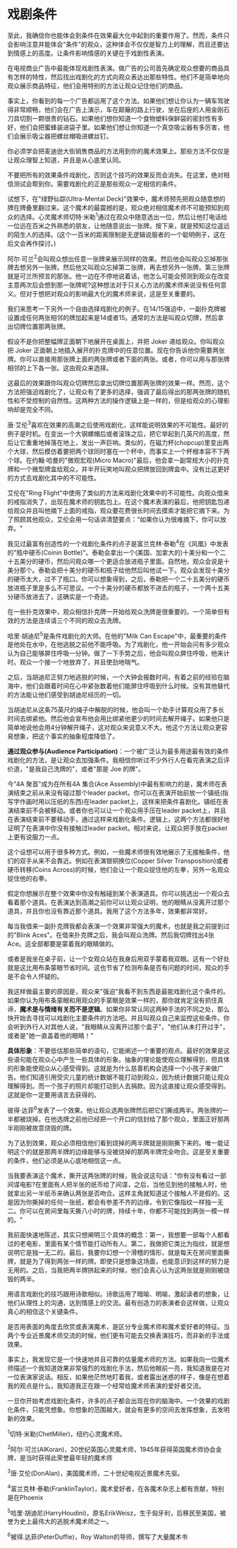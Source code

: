 # 戏剧条件

至此，我确信你也能体会到条件在效果最大化中起到的重要作用了。然而，条件只会影响注意并能体会"条件"的观众，这种体会不仅仅是智力上的理解，而且还要达到情感上的高度。让条件影响情感的关键在于戏剧性表演。

在电视商业广告中最能体现戏剧性表演。做广告的公司首先确定观众想要的商品具有怎样的特性，然后找出戏剧化的方式向观众表达出那些特性。他们不是简单地向观众展示商品特征，他们会用特别的方法让观众记住他们的商品。

事实上，你看到的每一个广告都运用了这个方法。如果他们想让你认为一辆车驾驶得非常顺畅，他们会在广告上演示，车在颠簸的路上行驶，坐在后座的人用金刚石刀具切割一颗很贵的钻石。如果他们想你知道一个食物塑料保鲜袋的密封性有多好，他们会把蜜蜂装进袋子里。如果他们想让你知道一个真空吸尘器有多厉害，他们会展示吸尘器把螺丝帽吸进螺丝钉。

你必须学会把麦迪逊大街销售商品的方法用到你的魔术效果上。那些方法不仅仅是让观众理智上知道，并且是从心底里认同。

不要把所有的效果条件戏剧化，否则这个技巧的效果反而会消失。在这里，绝对相信测试会帮到你。需要戏剧化的正是那些观众一定相信的条件。

试想下，在"绿野仙踪(Ultra-Mental Deck)"效果中，魔术师预先把观众随意想的牌在牌叠里翻过来。这个魔术的最震撼的是，观众绝对相信魔术师不可能预知到观众的选择。心灵魔术师切特·米勒<sup>1</sup>通过在观众中随意选出一位，然后让他打电话给一位远在百米之外熟悉的朋友，让他随意说出一张牌。按下来，就是预知这位遥远的陌生人的选择。(这个一百米的距离限制是无逻辑说服者的一个聪明例子，这在后文会再作探讨。)

阿尔·可兰<sup>2</sup>会叫观众想出任意一张牌来展示同样的效果。然后他会叫观众忘掉那张牌去想另外一张牌。然后他又叫观众忘掉第二张牌，再去想另外一张牌。第三张牌就是可兰所预言的那张。他一边在不停地说着话，他怎么可能会预测到观众在改变主意两次后会想到那一张牌呢?这种想法对于只关心方法的魔术师来说没有任何意义。但对于想把对观众的影响最大化的魔术师来说，这是至关重要的。

我们来思考一下另外一个自由选择戏剧化的例子。在14/15强迫中，一副扑克牌被设置成任何两张相邻的牌加起来是14或者15。通常的方法是叫观众切牌，然后拿出切牌位置那两张牌。

假设不是你把整幅牌正面朝下地展开在桌面上，并把 Joker 递给观众。你叫观众把 Joker 正面朝上地插入展开的扑克牌中的任意位置。现在你告诉他你需要两张牌。你可以直接用那张牌上面的两张牌或者下面的两张。或者，你可以用与那张牌相邻的上下各一张。这由观众来选择。

这最后的效果跟你叫观众切牌然后拿出切牌位置那两张牌的效果一样。然而，这个方法把强迫戏剧化了，让观众有了更多的选择，强调了最后得出的那两张牌的随机性和不受控制的自然性。这两种方法的操作逻辑上是一样的，但是给观众的心理影响却是完全不同。

唐·艾伦<sup>3</sup>喜欢在效果的高潮之后使用戏剧化，这样能说明效果的不可能性。最好的例子是时机。在变出一个大钢螺帽后或者滚珠之后，把它举起到几英尺的高度，然后让它重重地掉落在地上，发出一声巨响。类似的，在磁力杯(chopcup)里变出两个大球，然后模仿着要把两个球同时塞在一个杯中，而事实上一个杯根本容不下两个球。在约翰·哈曼的"微观宏观(Micro Macro)"最后，他会拿一副常规大小的扑克牌和一个微型牌盒给观众，并半开玩笑地叫观众把牌放回到牌盒中。没有比这更好的方式去戏剧化其中的不可能性。

艾伦在"Ring Flight"中使用了类似的方法来戏剧化效果中的不可能性。向观众借来的戒指消失了，出现在魔术师的钥匙包上。在这个魔术表演的最后，他把钥匙包递给观众并且叫他摘下上面的戒指，观众要花费很长时间去摸索才能把它摘下来。为了照顾其他观众，艾伦会用一句话讲清楚要点："如果你认为很难摘下，你可以放弃。"

我见过最富有创造性的一个戏剧化条件的点子是富兰克林·泰勒<sup>4</sup>在《风凰》中发表的"瓶中硬币(Coinin Bottle)"。泰勒会拿出一个(美国、加拿大的)十美分和一个二十五美分的硬币，然后问观众哪一个更适合放进瓶子里面。自然地，观众会说是十美分那个。泰勒会把十美分的硬币和瓶子给他然后叫他试一下。观众会发现十美分的硬币太大，过不了瓶口。你可以想象得到，之后，泰勒把一个二十五美分的硬币放进瓶子里是多么不可思议。一个十美分的硬币都放不进去的瓶子，一个两十五美分硬币放进去了，这确实是一个奇迹。

在一些扑克效果中，观众相信扑克牌一开始给观众洗牌是很重要的。一个简单但有效的方法是连续请三个不同的观众去洗牌。

哈里·胡迪尼<sup>5</sup>是条件戏剧化的大师。在他的"Milk Can Escape"中，最重要的条件是他处在水中，在他逃脱之前他不能呼吸。为了戏剧化，他一开始会问有多少观众认为自己能够屏住呼吸一分钟。做了一下手势之后，他会叫观众屏住呼吸，他来计时。观众一个接一个地放弃了，并且使劲地喘气。

之后，当胡迪尼正努力地逃脱的时候，一个大钟会报数时间，有着之前的经验在脑海中，他们会跟着时间在心中紧张数着他们能屏住呼吸到什么时候。没有其他替代的方法能让他们感受到胡迪尼经历的一切。

当胡迪尼从这条75英尺的绳子中解脱的时候，他会叫一个助手计算观众用了多长时间去绑紧他。然后他会宣布他会用比绑紧他更少的时间去解开绳子。如果他只是简单地说他会用4分钟解开绳子，这对观众来说意义不大。他这个方法让观众更容易想象，把这个事实的抽象程度降低了。

**通过观众参与(Audience Participation)**：一个被广泛认为最多用途最有效的条件戏剧化的方法，是让观众去加强条件。我相信你听过不少外行人在看完表演之后评价道，"是我自己洗牌的"，或者"那是 Joe 的牌"。

今"4A 聚首"成为在所有4A 集合(Ace Assembly)中最有影响力的是，魔术师在表演结束之前从来没有碰过那个leader packet。你可以在表演开始前放一个镇纸(指写字作画时用以压纸的东西)在leader packet上，这样来把条件喜剧化。镇纸在表演结束前不会被移动。或者你也可以让一个观众用手压在leader packet上，并且在表演结束前不要移动手，通过这样来戏剧化条件。逻辑上，这两个方法都很好地证明了在表演中你没有接触过leader packet。相对来说，让观众把手放在packet上更有说服力一点。

这个设想可以用于很多种方式。例如，一些魔术师很有效地展示了无接触条件，他们的双手从来不会靠近。例如在表演银铜换位(Copper Silver Transposition)或者硬币转移(Coins Across)的时候，他们会让一个观众捉住他的左拳，另外一名观众捉住他的右拳。

假定你想展示在整个效果中你没有触碰到某个表演道具。你可以挑选出一个观众去看着那个道具。在表演达到高潮之前你可以让观众证明，他的眼睛从没离开过那个道具，并且你也没有靠近那个道具。我用了这个方法多年，效果都非常好。

每当我借来一副扑克牌我都会表演一个效果非常强大的魔术，也就是我之前提到过的"Blink Aces"。在借来扑克牌之后，我会叫观众洗牌。然后我切牌找出4张Ace。这全部都要是蒙着我的眼睛做的。

或者是我坐在桌子前，让一个女观众站在我身后用双手蒙着我双眼。这有一个好处就是这比用布条蒙眼节省时间。这也节省了检测布条是否有问题的时间，观众的手是不会令人怀疑的。

我这样做最主要的原因是，观众来"强迫"我看不到东西是最能戏剧化这个条件的。如果你认为用布条蒙眼和用观众的手蒙眼是效果一样的，那你就肯定没有抓住真谛，**魔术是与情绪有关而不是逻辑**。如果你非常认同这两种手法的不同之处，那么快开始去寻找可以戏剧化主要条件的方法吧。并且叫观众自己来监控这些条件。你会听到外行人对其他人说，"我眼睛从没离开过那个盒子"，"他们从未打开过手"，或者是"她一直盖着他的眼睛！"

**具体形象**：不要低估那些简单的语句，它能阐述一个重要的观点。最好的效果是这些语句能在观众心中产生一些具体的形象。抽象的理论能使观众理解得到，但具体的形象能使观众从心感受得到。这就是为什么慈善机构会选择一个小孩子来做广告。他们知道引用受灾儿童的统计数据不能打动到观众，因为统计数据只能让观众理解得到。而一个孩子的照片却能打动到人去捐款。因为这直接让观众感受得到。这就是你一定要用语言去获得的。

彼得·达菲<sup>6</sup>发表了一个效果。他让观众选两张牌然后把它们撕成两半。两张牌的一半都被烧掉。在他选牌之前他已经把一个开口的信封给了那个观众，里面正好那两半刚刚被故意烧毁的牌。

为了达到效果，观众必须相信他们看到烧掉的两半牌就是刚刚撕下来的。唯一能证明这个的就是那两半牌的边缘能够与没被烧掉的那两半牌完全吻合。这是至关重要的条件，他们必须是从心底地相信这一点。

当我要表演这个魔术，撕开这两张牌的时候，我会说这句话："你有没有看过一部间谍电影?在里面有人把半张的纸币给了间谍，之后，当他见到他的接触人时，他就拿出另一半纸币来确认两张是否吻合。这样主角就知道这个接触人不是假的。这是因为你撕掉的任何一张纸，都会有参差不齐的边缘，令到它像指纹一样独一无二。你可以在房间里每天撕八小时的牌，持续十年，你都不可能找到两张一模一样的。"

我前面快速地陈述，其实只想阐明三个具体的概念：第一，我想要一部每个人都看过的老电影，里面有某个情节能打动所有人。第二，我做把它类比为指纹，就是想说明它是独一无二的。最后，我要你幻想一个滑稽的情形，就是每天在房间里面撕牌，就是为了得到两张一样的牌。即使只是想象这场面，也能意识到这样的努力是无用的。之后，当我把两半牌拼起来的时候，他们会真心认为这两张就是刚刚被烧毁的两半。

用语言戏剧化的技巧跟用诗歌相似。诗歌运用了暗喻、明喻，激起读者的想象，让他们从理性上的沟通，达到情感上的交流。最有创造力的表演者会这样做，让观众真心的相信这个关键条件。

是否用表面的角度去欣赏或表演魔术，是区分专业魔术师和魔术爱好者的特征。当两个专业近景魔术师交流的时候，他们更有可能去交换表演技巧，而非新的手法或效果。

事实上，我发现它是一个快速地并且可靠的估量魔术师的方法。如果我向一位魔术师描述一个我知道效果非常强烈的戏剧化手法，然后他眼前一亮，我知道我是在对一位表演家说话。相反，如果他茫然地盯着我，或者露出迷惑的样子，像是在想着我的观点是什么，我知道我正在跟一个经常给魔术师表演的爱好者交流。

一旦你开始考虑戏剧化条件，许多的点子都会出现在你的脑海中。一个效果的戏剧化条件，只能凭想象。你想象的范围越大，就会有更多的空间去发挥想象，去发明新的效果。

<sup>1</sup>切特·米勒(ChetMiller)，纽约心灵魔术师。

<sup>2</sup>阿尔·可兰(AlKoran)，20世纪英国心灵魔术师，1945年获得英国魔术师协会金牌，是当时获得此荣誉最年轻的魔术师

<sup>3</sup>唐·艾伦(DonAlan)，美国魔术师，二十世纪电视近景魔术先驱。

<sup>4</sup>富兰克林·泰勒(FranklinTaylor)，魔术爱好者，在各魔术杂志上都有贡献，特别是在Phoenix

<sup>5</sup>哈里·胡迪尼(HarryHoudini)，原名ErikWeisz，生于匈牙利，后移民至美国，被誉为史上最伟大的逃脱术魔术师之一。

<sup>6</sup>被得.达菲(PeterDuffie)，Roy Walton的导师，撰写了大量魔术书